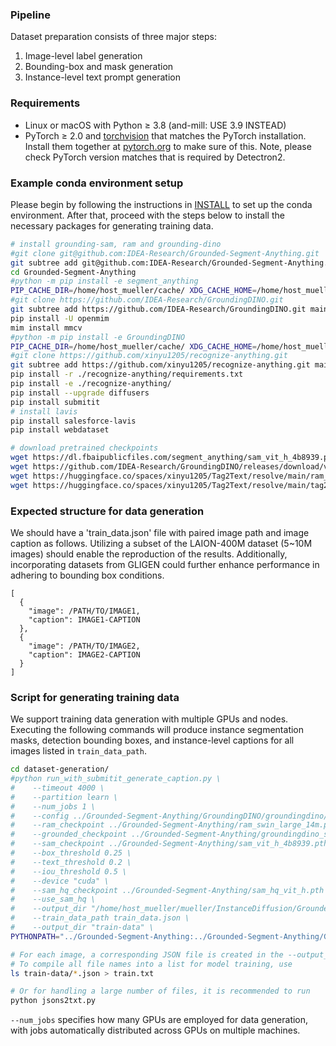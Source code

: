 
### Pipeline
Dataset preparation consists of three major steps:
1. Image-level label generation
2. Bounding-box and mask generation
3. Instance-level text prompt generation

### Requirements
- Linux or macOS with Python ≥ 3.8 (and-mill: USE 3.9 INSTEAD)
- PyTorch ≥ 2.0 and [torchvision](https://github.com/pytorch/vision/) that matches the PyTorch installation.
  Install them together at [pytorch.org](https://pytorch.org) to make sure of this. 
  Note, please check PyTorch version matches that is required by Detectron2.

### Example conda environment setup
Please begin by following the instructions in [INSTALL](https://github.com/frank-xwang/InstanceDiffusion/tree/main?tab=readme-ov-file#installation) to set up the conda environment. After that, proceed with the steps below to install the necessary packages for generating training data.

```bash
# install grounding-sam, ram and grounding-dino
#git clone git@github.com:IDEA-Research/Grounded-Segment-Anything.git
git subtree add git@github.com:IDEA-Research/Grounded-Segment-Anything.git main --prefix Grounded-Segment-Anything --squash
cd Grounded-Segment-Anything
#python -m pip install -e segment_anything
PIP_CACHE_DIR=/home/host_mueller/cache/ XDG_CACHE_HOME=/home/host_mueller/cache/ TMPDIR=/home/host_mueller/tmp/ pip install --cache-dir=/home/host_mueller/cache/ -e segment_anything
#git clone https://github.com/IDEA-Research/GroundingDINO.git
git subtree add https://github.com/IDEA-Research/GroundingDINO.git main --prefix GroundingDINO --squash
pip install -U openmim
mim install mmcv
#python -m pip install -e GroundingDINO
PIP_CACHE_DIR=/home/host_mueller/cache/ XDG_CACHE_HOME=/home/host_mueller/cache/ TMPDIR=/home/host_mueller/tmp/ pip install --cache-dir=/home/host_mueller/cache/ -e GroundingDINO
#git clone https://github.com/xinyu1205/recognize-anything.git
git subtree add https://github.com/xinyu1205/recognize-anything.git main --prefix recognize-anything --squash
pip install -r ./recognize-anything/requirements.txt
pip install -e ./recognize-anything/
pip install --upgrade diffusers
pip install submitit
# install lavis
pip install salesforce-lavis
pip install webdataset

# download pretrained checkpoints
wget https://dl.fbaipublicfiles.com/segment_anything/sam_vit_h_4b8939.pth
wget https://github.com/IDEA-Research/GroundingDINO/releases/download/v0.1.0-alpha/groundingdino_swint_ogc.pth
wget https://huggingface.co/spaces/xinyu1205/Tag2Text/resolve/main/ram_swin_large_14m.pth
wget https://huggingface.co/spaces/xinyu1205/Tag2Text/resolve/main/tag2text_swin_14m.pth
```

### Expected structure for data generation
We should have a 'train_data.json' file with paired image path and image caption as follows. 
Utilizing a subset of the LAION-400M dataset (5~10M images) should enable the reproduction of the results. Additionally, incorporating datasets from GLIGEN could further enhance performance in adhering to bounding box conditions.
```
[
  {
    "image": /PATH/TO/IMAGE1,
    "caption": IMAGE1-CAPTION
  },
  {
    "image": /PATH/TO/IMAGE2,
    "caption": IMAGE2-CAPTION
  }
]
```

### Script for generating training data
We support training data generation with multiple GPUs and nodes. Executing the following commands will produce instance segmentation masks, detection bounding boxes, and instance-level captions for all images listed in `train_data_path`.
```bash
cd dataset-generation/
#python run_with_submitit_generate_caption.py \
#    --timeout 4000 \
#    --partition learn \
#    --num_jobs 1 \
#    --config ../Grounded-Segment-Anything/GroundingDINO/groundingdino/config/GroundingDINO_SwinT_OGC.py \
#    --ram_checkpoint ../Grounded-Segment-Anything/ram_swin_large_14m.pth \
#    --grounded_checkpoint ../Grounded-Segment-Anything/groundingdino_swint_ogc.pth \
#    --sam_checkpoint ../Grounded-Segment-Anything/sam_vit_h_4b8939.pth \
#    --box_threshold 0.25 \
#    --text_threshold 0.2 \
#    --iou_threshold 0.5 \
#    --device "cuda" \
#    --sam_hq_checkpoint ../Grounded-Segment-Anything/sam_hq_vit_h.pth \
#    --use_sam_hq \
#    --output_dir "/home/host_mueller/mueller/InstanceDiffusion/Grounded-Segment-Anything/sample-data-gen/" \
#    --train_data_path train_data.json \
#    --output_dir "train-data" \
PYTHONPATH="../Grounded-Segment-Anything:../Grounded-Segment-Anything/GroundingDINO" python run_with_submitit_generate_caption.py     --timeout 4000     --partition learn     --num_jobs 1     --config ../Grounded-Segment-Anything/GroundingDINO/groundingdino/config/GroundingDINO_SwinT_OGC.py     --ram_checkpoint ../Grounded-Segment-Anything/ram_swin_large_14m.pth     --grounded_checkpoint ../Grounded-Segment-Anything/groundingdino_swint_ogc.pth     --sam_checkpoint ../Grounded-Segment-Anything/sam_vit_h_4b8939.pth     --box_threshold 0.25     --text_threshold 0.2     --iou_threshold 0.5     --device "cuda"     --sam_hq_checkpoint ../Grounded-Segment-Anything/sam_hq_vit_h.pth     --use_sam_hq     --output_dir "/home/host_mueller/mueller/InstanceDiffusion/Grounded-Segment-Anything/sample-data-gen/"     --train_data_path train_data.json     --output_dir "train-data"  # and-mill

# For each image, a corresponding JSON file is created in the --output_dir. 
# To compile all file names into a list for model training, use
ls train-data/*.json > train.txt

# Or for handling a large number of files, it is recommended to run
python jsons2txt.py

```
`--num_jobs` specifies how many GPUs are employed for data generation, with jobs automatically distributed across GPUs on multiple machines.
